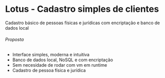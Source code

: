 # Lotus - Cadastro simples de clientes
Cadastro básico de pessoas físicas e jurídicas com encriptação e banco de dados local

###### Proposta
- Interface simples, moderna e intuitiva
- Banco de dados local, NoSQL e com encriptação
- Sem necesidade de rodar com vm em runtime
- Cadastro de pessoa física e jurídica

